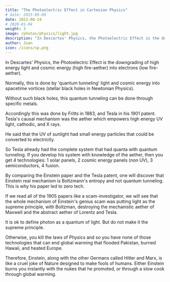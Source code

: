 ```yaml
---
title: "The Photoelectric Effect in Cartesian Physics"
# date: 2015-09-09
date: 2023-08-24
# 2020-01-04
weight: 3
image: /photos/physics/light.jpg
description: "In Descartes' Physics, the Photoelectric Effect is the downgrading of high energy light and cosmic energy (high fire-aether) into electrons (low fire-aether)"
author: Juan
icon: /icons/sp.png
---
```




In Descartes' Physics, the Photoelectric Effect is the downgrading of high energy light and cosmic energy (high fire-aether) into electrons (low fire-aether).

Normally, this is done by 'quantum tunneling' light and cosmic energy into spacetime vortices (stellar black holes in Newtonian Physics).

Without such black holes, this quantum tunneling can be done through specific metals. 

Accordingly this was done by Fritts in 1883, and Tesla in his 1901 patent. Tesla's causal mechanism was the aether which empowers high energy UV light, cathodic, and X rays. 

He said that the UV of sunlight had small energy particles that could be converted to electricity.

So Tesla already had the complete system that had quanta with quantum tunneling. If you develop his system with knowledge of the aether, then you get 4 technologies: 1 solar panels, 2 cosmic energy panels (non UV), 3 semiconductors, 4 fusion.

By comparing the Einstein paper and the Tesla patent, one will discover that Einstein real mechanism is Boltzmann's entropy and not quantum tunneling. This is why his paper led to zero tech. 

If we read all of the 1905 papers like a scam-investigator, we will see that the whole mechanism of Einstein's genius scam was putting light as the supreme principle, with Boltzman, destroying the mechanistic aether of Maxwell and the abstract aether of Lorentz and Tesla. 

It is ok to define photon as a quantum of light. But do not make it the supreme principle. 

Otherwise, you kill the laws of Physics and so you have none of those technologies that can end global warming that flooded Pakistan, burned Hawaii, and heated Europe.

Therefore, Einstein, along with the other Germans called Hitler and Marx, is like a cruel joke of Nature designed to make fools of humans. Either Einstein burns you instantly with the nukes that he promoted, or through a slow cook through global warming.
